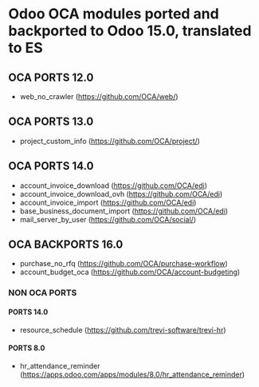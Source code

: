 # Odoo OCA modules ported and backported to Odoo 15.0, translated to ES

## OCA PORTS 12.0
- web_no_crawler (https://github.com/OCA/web/)

## OCA PORTS 13.0
- project_custom_info (https://github.com/OCA/project/)

## OCA PORTS 14.0
- account_invoice_download (https://github.com/OCA/edi)
- account_invoice_download_ovh (https://github.com/OCA/edi)
- account_invoice_import (https://github.com/OCA/edi)
- base_business_document_import (https://github.com/OCA/edi)
- mail_server_by_user (https://github.com/OCA/social/)

## OCA BACKPORTS 16.0
- purchase_no_rfq (https://github.com/OCA/purchase-workflow)
- account_budget_oca (https://github.com/OCA/account-budgeting)

### NON OCA PORTS

#### PORTS 14.0
- resource_schedule (https://github.com/trevi-software/trevi-hr)

#### PORTS 8.0
- hr_attendance_reminder (https://apps.odoo.com/apps/modules/8.0/hr_attendance_reminder)
